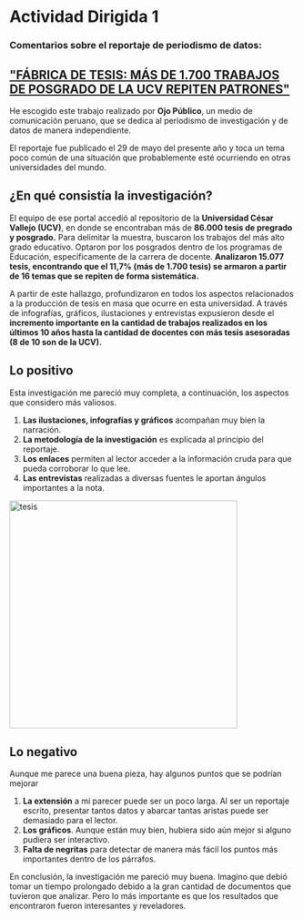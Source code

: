 # Actividad Dirigida 1

### Comentarios sobre el reportaje de periodismo de datos:
## ["FÁBRICA DE TESIS: MÁS DE 1.700 TRABAJOS DE POSGRADO DE LA UCV REPITEN PATRONES"](https://ojo-publico.com/3514/universidad-cesar-vallejo-mas-de-1700-tesis-son-similares/Title/ "Fábrica de tesis")

He escogido este trabajo realizado por **Ojo Público**, un medio de comunicación peruano, que se dedica al periodismo de investigación y de datos de manera independiente.

El reportaje fue publicado el 29 de mayo del presente año y toca un tema poco común de una situación que probablemente esté ocurriendo en otras universidades del mundo.

## ¿En qué consistía la investigación? 

El equipo de ese portal accedió al repositorio de la **Universidad César Vallejo (UCV)**, en donde se encontraban más de **86.000 tesis de pregrado y posgrado.**
Para delimitar la muestra, buscaron los trabajos del más alto grado educativo. Optaron por los posgrados dentro de los programas de Educación, específicamente de la carrera de docente. **Analizaron 15.077 tesis, encontrando que el 11,7% (más de 1.700 tesis) se armaron a partir de 16 temas que se repiten de forma sistemática.**  

A partir de este hallazgo, profundizaron en todos los aspectos relacionados a la producción de tesis en masa que ocurre en esta universidad. 
A través de infografías, gráficos, ilustaciones y entrevistas expusieron desde el **incremento importante en la cantidad de trabajos realizados
en los últimos 10 años hasta la cantidad de docentes con más tesis asesoradas (8 de 10 son de la UCV).**

## Lo positivo

Esta investigación me pareció muy completa, a continuación, los aspectos que considero más valiosos.

1. **Las ilustaciones, infografías y gráficos** acompañan muy bien la narración. 
2. **La metodología de la investigación** es explicada al principio del reportaje.
3. **Los enlaces** permiten al lector acceder a la información cruda para que pueda corroborar lo que lee.
4. **Las entrevistas** realizadas a diversas fuentes le aportan ángulos importantes a la nota.

<img src="https://user-images.githubusercontent.com/107209151/173552126-fb8ad0ce-1a83-4f36-bd95-84c6fd37ec95.jpg" alt="tesis" width="400"/>


## Lo negativo
Aunque me parece una buena pieza, hay algunos puntos que se podrían mejorar
1. **La extensión** a mi parecer puede ser un poco larga. Al ser un reportaje escrito, presentar tantos datos y abarcar tantas aristas puede ser demasiado para el lector.
2. **Los gráficos**. Aunque están muy bien, hubiera sido aún mejor si alguno pudiera ser interactivo.
3. **Falta de negritas** para detectar de manera más fácil los puntos más importantes dentro de los párrafos.



En conclusión, la investigación me pareció muy buena. Imagino que debió tomar un tiempo prolongado debido a la gran cantidad de documentos que tuvieron que analizar. Pero lo más importante es que los resultados que encontraron fueron interesantes y reveladores. 












